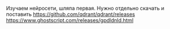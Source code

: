 Изучаем нейросети, шляпа первая.
Нужно отдельно скачать и поставить
https://github.com/qdrant/qdrant/releases
https://www.ghostscript.com/releases/gpdldnld.html
